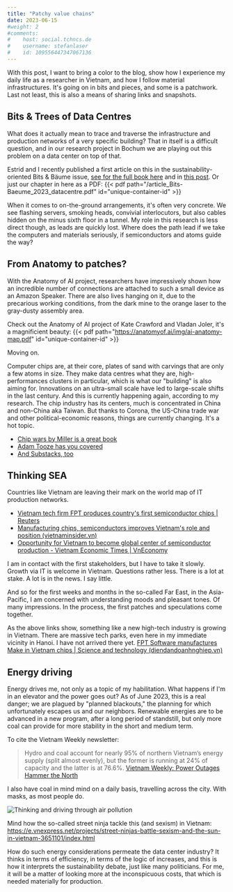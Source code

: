 ```yaml
---
title: "Patchy value chains"
date: 2023-06-15
#weight: 2
#comments:
#    host: social.tchncs.de
#    username: stefanlaser
#    id: 109556447347067136
---
```


With this post, I want to bring a color to the blog, show how I experience my daily life as a researcher in Vietnam, and how I follow material infrastructures. It's going on in bits and pieces, and some is a patchwork. Last not least, this is also a means of sharing links and snapshots.

## Bits & Trees of Data Centres
What does it actually mean to trace and traverse the infrastructure and production networks of a very specific building? That in itself is a difficult question, and in our research project in Bochum we are playing out this problem on a data center on top of that. 

Estrid and I recently published a first article on this in the sustainability-oriented Bits & Bäume issue, [see for the full book here](https://publication2023.bits-und-baeume.org) and in [this post](https://stefanlaser.net/portfolio/current/).
Or just our chapter in here as a PDF:
{{< pdf path="/article_Bits-Baeume_2023_datacentre.pdf" id="unique-container-id" >}}


When it comes to on-the-ground arrangements, it's often very concrete. We see flashing servers, smoking heads, convivial interlocutors, but also cables hidden on the minus sixth floor in a tunnel. My role in this research is less direct though, as leads are quickly lost. Where does the path lead if we take the computers and materials seriously, if semiconductors and atoms guide the way?  

## From Anatomy to patches?
With the Anatomy of AI project, researchers have impressively shown how an incredible number of connections are attached to such a small device as an Amazon Speaker. There are also lives hanging on it, due to the precarious working conditions, from the dark mine to the orange laser to the gray-dusty assembly area.

Check out the Anatomy of AI project of Kate Crawford and Vladan Joler, it's a magnificient beauty: 
{{< pdf path="https://anatomyof.ai/img/ai-anatomy-map.pdf" id="unique-container-id" >}}

Moving on.

Computer chips are, at their core, plates of sand with carvings that are only a few atoms in size. They make data centres what they are, high-performances clusters in particular, which is what our "building" is also aiming for. Innovations on an ultra-small scale have led to large-scale shifts in the last century. And this is currently happening again, according to my research. The chip industry has its centers, much is concentrated in China and non-China aka Taiwan. But thanks to Corona, the US-China trade war and other political-economic reasons, things are currently changing.  It's a hot topic.
- [Chip wars by Miller is a great book](https://www.simonandschuster.com/books/Chip-War/Chris-Miller/9781982172008)
- [Adam Tooze has you covered](https://foreignpolicy.com/podcasts/ones-and-tooze/tech-ai-new-trillionaire-nvidia/)
- [And Substacks, too](https://thechipletter.substack.com/)

## Thinking SEA
Countries like Vietnam are leaving their mark on the world map of IT production networks.

- [Vietnam tech firm FPT produces country's first semiconductor chips | Reuters](https://www.reuters.com/technology/vietnam-tech-firm-fpt-produces-countrys-first-semiconductor-chips-2022-09-28/)
- [Manufacturing chips, semiconductors improves Vietnam's role and position (vietnaminsider.vn)](https://vietnaminsider.vn/manufacturing-chips-semiconductors-improves-vietnams-role-and-position/)
- [Opportunity for Vietnam to become global center of semiconductor production - Vietnam Economic Times | VnEconomy](https://en.vneconomy.vn/opportunity-for-vietnam-to-become-global-center-of-semiconductor-production.htm) 

I am in contact with the first stakeholders, but I have to take it slowly. Growth via IT is welcome in Vietnam. Questions rather less. There is a lot at stake. A lot is in the news. I say little.

And so for the first weeks and months in the so-called Far East, in the Asia-Pacific, I am concerned with understanding moods and pleasant tones. Of many impressions. In the process, the first patches and speculations come together.

As the above links show, something like a new high-tech industry is growing in Vietnam. There are massive tech parks, even here in my immediate vicinity in Hanoi. I have not arrived there yet.
[FPT Software manufactures Make in Vietnam chips | Science and technology (diendandoanhnghiep.vn)](https://diendandoanhnghiep.vn/fpt-software-san-xuat-chip-make-in-vietnam-231495.html)

## Energy driving
Energy drives me, not only as a topic of my habilitation. What happens if I'm in an elevator and the power goes out? As of June 2023, this is a real danger; we are plagued by "planned blackouts," the planning for which unfortunately escapes us and our neighbors. Renewable energies are to be advanced in a new program, after a long period of standstill, but only more coal can provide for more stability in the short and medium term.

To cite the Vietnam Weekly newsletter:
>  Hydro and coal account for nearly 95% of northern Vietnam’s energy supply (split almost evenly), but the former is running at 24% of capacity and the latter is at 76.6%.
[Vietnam Weekly: Power Outages Hammer the North](https://vietnamweekly.substack.com/p/power-outages-hammer-the-north)

I also have coal in mind mind on a daily basis, travelling across the city. With masks, as most people do.

![Thinking and driving through air pollution](/img/cycling.webp)

Mind how the so-called street ninja tackle this (and sexism) in Vietnam:
https://e.vnexpress.net/projects/street-ninjas-battle-sexism-and-the-sun-in-vietnam-3651101/index.html

How do such energy considerations permeate the data center industry? It thinks in terms of efficiency, in terms of the logic of increases, and this is how it interprets the sustainability debate, just like many politicians. For me, it will be a matter of looking more at the inconspicuous costs, that which is needed materially for production. 